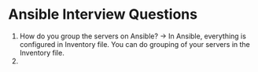 # Ansible Interview Questions

1. How do you group the servers on Ansible?
-> In Ansible, everything is configured in Inventory file. You can do grouping of your servers in the Inventory file.
2.  
